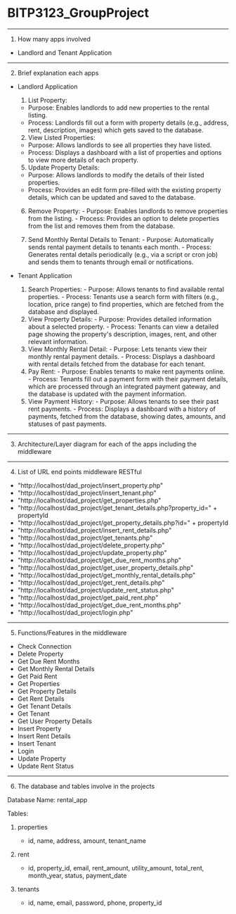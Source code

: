 # BITP3123_GroupProject

---------------------------------------------------------------------------------------------

1. How many apps involved
- Landlord and Tenant Application

---------------------------------------------------------------------------------------------

2. Brief explanation each apps

- Landlord Application

   1.	List Property:
  - Purpose: Enables landlords to add new properties to the rental listing.
  - Process: Landlords fill out a form with property details (e.g., address, rent, description, images) which gets saved to the database.
     	
   2.	View Listed Properties:
  - Purpose: Allows landlords to see all properties they have listed.
  - Process: Displays a dashboard with a list of properties and options to view more details of each property.

   5.	Update Property Details:
  - Purpose: Allows landlords to modify the details of their listed properties.
  - Process: Provides an edit form pre-filled with the existing property details, which can be updated and saved to the database.

   6.	Remove Property:
      - Purpose: Enables landlords to remove properties from the listing.
      - Process: Provides an option to delete properties from the list and removes them from the database.

   7.	Send Monthly Rental Details to Tenant:
      - Purpose: Automatically sends rental payment details to tenants each month.
      - Process: Generates rental details periodically (e.g., via a script or cron job) and sends them to tenants through email or notifications.


- Tenant Application

  1.	Search Properties:
      - Purpose: Allows tenants to find available rental properties.
      - Process: Tenants use a search form with filters (e.g., location, price range) to find properties, which are fetched from the database and displayed.
   2.	View Property Details:
      - Purpose: Provides detailed information about a selected property.
      - Process: Tenants can view a detailed page showing the property's description, images, rent, and other relevant information.
   3.	View Monthly Rental Detail:
      - Purpose: Lets tenants view their monthly rental payment details.
      - Process: Displays a dashboard with rental details fetched from the database for each tenant.
   4.	Pay Rent:
      - Purpose: Enables tenants to make rent payments online.
      - Process: Tenants fill out a payment form with their payment details, which are processed through an integrated payment gateway, and the database is updated with the payment information.
   5.	View Payment History:
      - Purpose: Allows tenants to see their past rent payments.
      - Process: Displays a dashboard with a history of payments, fetched from the database, showing dates, amounts, and statuses of past payments.

---------------------------------------------------------------------------------------------

3. Architecture/Layer diagram for each of the apps including the middleware

---------------------------------------------------------------------------------------------

4. List of URL end points middleware RESTful

- "http://localhost/dad_project/insert_property.php"
- "http://localhost/dad_project/insert_tenant.php"
- "http://localhost/dad_project/get_properties.php"
- "http://localhost/dad_project/get_tenant_details.php?property_id=" + propertyId
- "http://localhost/dad_project/get_property_details.php?id=" + propertyId
- "http://localhost/dad_project/insert_rent_details.php"
- "http://localhost/dad_project/get_tenants.php"
- "http://localhost/dad_project/delete_property.php"
- "http://localhost/dad_project/update_property.php"
- "http://localhost/dad_project/get_due_rent_months.php"
- "http://localhost/dad_project/get_user_property_details.php"
- "http://localhost/dad_project/get_monthly_rental_details.php"
- "http://localhost/dad_project/get_rent_details.php"
- "http://localhost/dad_project/update_rent_status.php"
- "http://localhost/dad_project/get_paid_rent.php"
- "http://localhost/dad_project/get_due_rent_months.php"
- "http://localhost/dad_project/login.php"

---------------------------------------------------------------------------------------------

5. Functions/Features in the middleware

- Check Connection
- Delete Property
- Get Due Rent Months
- Get Monthly Rental Details
- Get Paid Rent
- Get Properties
- Get Property Details
- Get Rent Details
- Get Tenant Details
- Get Tenant
- Get User Property Details
- Insert Property
- Insert Rent Details
- Insert Tenant
- Login
- Update Property
- Update Rent Status

---------------------------------------------------------------------------------------------

6. The database and tables involve in the projects

Database Name: rental_app

Tables: 
1. properties
   - id, name, address, amount, tenant_name
     
2. rent
   - id, property_id, email, rent_amount, utility_amount, total_rent, month_year, status, payment_date
     
3. tenants
   - id, name, email, password, phone, property_id
